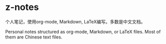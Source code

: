 # z-notes
个人笔记，使用org-mode, Markdown, LaTeX编写。多数是中文文档。

Personal notes structured as org-mode, Markdown, or LaTeX files. Most of them are Chinese text files.
